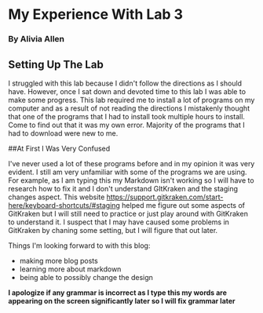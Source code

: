 # My Experience With Lab 3
### By Alivia Allen 

## Setting Up The Lab 


I struggled with this lab because I didn't follow the directions as I should have. However, once I sat down and devoted time to this lab I was able to make some progress. This lab required me to install a lot of programs on my computer and as a result of not reading the directions I mistakenly thought that one of the programs that I had to install took multiple hours to install. Come to find out that it was my own error. Majority of the programs that I had to download were new to me. 

##At First I Was Very Confused


I've never used a lot of these programs before and in my opinion it was very evident. I still am very unfamiliar with some of the programs we are using. For example, as I am typing this my Markdown isn't working so I will have to research how to fix it and I don't understand GItKraken and the staging changes aspect. This website https://support.gitkraken.com/start-here/keyboard-shortcuts/#staging helped me figure out some aspects of GitKraken but I will still need to practice or just play around with GitKraken to understand it.  I suspect that I may have caused some problems in GitKraken by chaning some setting, but I will figure that out later. 

Things I'm looking forward to with this blog:
- making more blog posts
- learning more about markdown
- being able to possibly change the design

**I apologize if any grammar is incorrect as I type this my words are appearing on the screen significantly later so I will fix grammar later**

